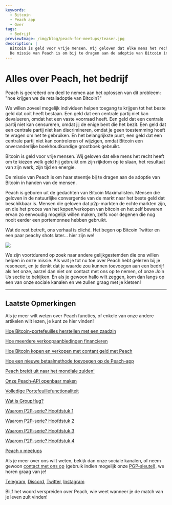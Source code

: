 ```yaml
---
keywords:
  - Bitcoin
  - Peach app
  - Over
tags:
  - Bedrijf
previewImage: /img/blog/peach-for-meetups/teaser.jpg
description: |
  Bitcoin is geld voor vrije mensen. Wij geloven dat elke mens het recht heeft om te kiezen welk geld hij gebruikt om zijn rijkdom op te slaan, het resultaat van zijn werk, zijn tijd en energie.
  De missie van Peach is om bij te dragen aan de adoptie van Bitcoin in handen van de mensen.
---
```


# Alles over Peach, het bedrijf

Peach is gecreëerd om deel te nemen aan het oplossen van dit probleem: "hoe krijgen we de retailadoptie van Bitcoin?"

We willen zoveel mogelijk individuen helpen toegang te krijgen tot het beste geld dat ooit heeft bestaan. Een geld dat een centrale partij niet kan devalueren, omdat het een vaste voorraad heeft. Een geld dat een centrale partij niet kan censureren, omdat jij de enige bent die het bezit. Een geld dat een centrale partij niet kan discrimineren, omdat je geen toestemming hoeft te vragen om het te gebruiken. En het belangrijkste punt, een geld dat een centrale partij niet kan controleren of wijzigen, omdat Bitcoin een onveranderlijke boekhoudkundige grootboek gebruikt.

Bitcoin is geld voor vrije mensen. Wij geloven dat elke mens het recht heeft om te kiezen welk geld hij gebruikt om zijn rijkdom op te slaan, het resultaat van zijn werk, zijn tijd en energie.

De missie van Peach is om haar steentje bij te dragen aan de adoptie van Bitcoin in handen van de mensen.

Peach is geboren uit de gedachten van Bitcoin Maximalisten. Mensen die geloven in de natuurlijke convergentie van de markt naar het beste geld dat beschikbaar is. Mensen die geloven dat p2p-markten de echte markten zijn, en die het proces van het kopen/verkopen van bitcoin en het zelf bewaren ervan zo eenvoudig mogelijk willen maken, zelfs voor degenen die nog nooit eerder een portemonnee hebben gebruikt.

Wat de rest betreft, ons verhaal is cliché. Het begon op Bitcoin Twitter en een paar peachy shots later... hier zijn we!

![](/img/blog/all-about-peach-the-company/photo.jpg)

We zijn voortdurend op zoek naar andere gelijkgestemden die ons willen helpen in onze missie. Als wat je tot nu toe over Peach hebt gelezen bij je resoneert, en je denkt dat je waarde zou kunnen toevoegen aan een bedrijf als het onze, aarzel dan niet om contact met ons op te nemen, of onze Join Us sectie te bekijken. En als je gewoon hallo wilt zeggen, kom dan langs op een van onze sociale kanalen en we zullen graag met je kletsen!

---

## Laatste Opmerkingen

Als je meer wilt weten over Peach functies, of enkele van onze andere artikelen wilt lezen, je kunt ze hier vinden!

[Hoe Bitcoin-portefeuilles herstellen met een zaadzin](https://peachbitcoin.com/nl/blog/how-to-restore-peach-wallet/)

[Hoe meerdere verkoopaanbiedingen financieren](https://peachbitcoin.com/nl/blog/funding-multiple-sell-offers/)

[Hoe Bitcoin kopen en verkopen met contant geld met Peach](https://peachbitcoin.com/nl/blog/how-to-buy-and-sell-bitcoin-with-cash-using-peach/)

[Hoe een nieuwe betaalmethode toevoegen op de Peach-app](https://peachbitcoin.com/nl/blog/how-to-add-a-payment-method/)

[Peach breidt uit naar het mondiale zuiden!](https://peachbitcoin.com/nl/blog/peach-expands-to-the-global-south/)

[Onze Peach-API openbaar maken](https://peachbitcoin.com/nl/blog/making-our-peach-api-public/)

[Volledige Portefeuillefunctionaliteit](https://peachbitcoin.com/nl/blog/full-wallet-functionality/)

[Wat is GroupHug?](https://peachbitcoin.com/nl/blog/group-hug/)

[Waarom P2P-serie? Hoofdstuk 1](https://peachbitcoin.com/nl/blog/why-p2p-chapter-1/)

[Waarom P2P-serie? Hoofdstuk 2](https://peachbitcoin.com/nl/blog/why-p2p-chapter-2/)

[Waarom P2P-serie? Hoofdstuk 3](https://peachbitcoin.com/nl/blog/why-p2p-chapter-3-circular-economies/)

[Waarom P2P-serie? Hoofdstuk 4](https://peachbitcoin.com/nl/blog/why-p2p-chapter-4-chains-of-trust/)

[Peach x meetups](https://peachbitcoin.com/nl/blog/peach-for-meetups/)

Als je meer over ons wilt weten, bekijk dan onze sociale kanalen, of neem gewoon [contact met ons op](mailto:hello@peachbitcoin.com) (gebruik indien mogelijk onze [PGP-sleutel](https://keys.openpgp.org/vks/v1/by-fingerprint/48339A19645E2E53488E0E5479E1B270FACD1BD2)), we horen graag van je!

[Telegram](https://t.me/+GkOW1J-ixBBkZWRk), [Discord](https://discord.gg/ypeHz3SW54), [Twitter](https://twitter.com/peachbitcoin), [Instagram](https://instagram.com/peachbitcoin)

Blijf het woord verspreiden over Peach, wie weet wanneer je de match van je leven zult vinden!
